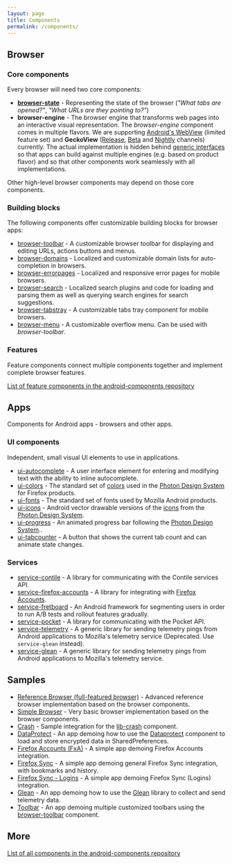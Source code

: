 ```yaml
---
layout: page
title: Components
permalink: /components/
---
```


## Browser

### Core components

Every browser will need two core components:

* **[browser-state](https://github.com/mozilla-mobile/firefox-android/tree/main/android-components/components/browser/state)** - Representing the state of the browser (_"What tabs are opened?"_, _"What URLs are they pointing to?"_)
* **browser-engine** - The browser engine that transforms web pages into an interactive visual representation. The _browser-engine_ component comes in multiple flavors. We are supporting [Android's WebView](https://github.com/mozilla-mobile/firefox-android/tree/main/android-components/components/browser/engine-system) (limited feature set) and **GeckoView** ([Release](https://github.com/mozilla-mobile/firefox-android/tree/main/android-components/components/browser/engine-gecko), [Beta](https://github.com/mozilla-mobile/firefox-android/tree/main/android-components/components/browser/engine-gecko-beta) and [Nightly](https://github.com/mozilla-mobile/firefox-android/tree/main/android-components/components/browser/engine-gecko-nightly) channels) currently. The actual implementation is hidden behind [generic interfaces](https://github.com/mozilla-mobile/firefox-android/tree/main/android-components/components/concept) so that apps can build against multiple engines (e.g. based on product flavor) and so that other components work seamlessly with all implementations.

Other high-level browser components may depend on those core components.

### Building blocks

The following components offer customizable building blocks for browser apps:

* [browser-toolbar](https://github.com/mozilla-mobile/firefox-android/tree/main/android-components/components/browser/toolbar) - A customizable browser toolbar for displaying and editing URLs, actions buttons and menus.
* [browser-domains](https://github.com/mozilla-mobile/firefox-android/tree/main/android-components/components/browser/domains) - Localized and customizable domain lists for auto-completion in browsers.
* [browser-errorpages](https://github.com/mozilla-mobile/firefox-android/tree/main/android-components/components/browser/errorpages) - Localized and responsive error pages for mobile browsers.
* [browser-search](https://github.com/mozilla-mobile/firefox-android/tree/main/android-components/components/browser/search) - Localized search plugins and code for loading and parsing them as well as querying search engines for search suggestions.
* [browser-tabstray](https://github.com/mozilla-mobile/firefox-android/tree/main/android-components/components/browser/tabstray) - A customizable tabs tray component for mobile browsers.
* [browser-menu](https://github.com/mozilla-mobile/firefox-android/tree/main/android-components/components/browser/menu) - A customizable overflow menu. Can be used with _browser-toolbar_.

### Features

Feature components connect multiple components together and implement complete browser features.

[List of feature components in the android-components repository](https://github.com/mozilla-mobile/firefox-android/tree/main/android-components/components/feature)

## Apps

Components for Android apps - browsers and other apps.

### UI components

Independent, small visual UI elements to use in applications.

* [ui-autocomplete](https://github.com/mozilla-mobile/firefox-android/tree/main/android-components/components/ui/autocomplete) - A user interface element for entering and modifying text with the ability to inline autocomplete.
* [ui-colors](https://github.com/mozilla-mobile/firefox-android/tree/main/android-components/components/ui/colors) - The standard set of [colors](https://design.firefox.com/photon/visuals/color.html) used in the [Photon Design System](https://design.firefox.com/photon/) for Firefox products.
* [ui-fonts](https://github.com/mozilla-mobile/firefox-android/tree/main/android-components/components/ui/fonts) - The standard set of fonts used by Mozilla Android products.
* [ui-icons](https://github.com/mozilla-mobile/firefox-android/tree/main/android-components/components/ui/icons) - Android vector drawable versions of the [icons](https://design.firefox.com/icons/viewer/) from the [Photon Design System](https://design.firefox.com/photon/).
* [ui-progress](https://github.com/mozilla-mobile/firefox-android/tree/main/android-components/components/ui/progress) - An animated progress bar following the [Photon Design System](https://design.firefox.com/photon/)..
* [ui-tabcounter](https://github.com/mozilla-mobile/firefox-android/tree/main/android-components/components/ui/tabcounter) - A button that shows the current tab count and can animate state changes.

### Services

* [service-contile](https://github.com/mozilla-mobile/firefox-android/tree/main/android-components/components/service/contile) - A library for communicating with the Contile services API.
* [service-firefox-accounts](https://github.com/mozilla-mobile/firefox-android/tree/main/android-components/components/service/firefox-accounts) - A library for integrating with [Firefox Accounts](https://mozilla.github.io/application-services/docs/accounts/welcome.html).
* [service-fretboard](https://github.com/mozilla-mobile/firefox-android/tree/main/android-components/components/service/fretboard) - An Android framework for segmenting users in order to run A/B tests and rollout features gradually.
* [service-pocket](https://github.com/mozilla-mobile/firefox-android/tree/main/android-components/components/service/pocket) - A library for communicating with the Pocket API.
* [service-telemetry](https://github.com/mozilla-mobile/firefox-android/tree/main/android-components/components/service/telemetry) - A generic library for sending telemetry pings from Android applications to Mozilla's telemetry service (Deprecated. Use `service-glean` instead).
* [service-glean](https://github.com/mozilla-mobile/firefox-android/tree/main/android-components/components/service/glean) - A generic library for sending telemetry pings from Android applications to Mozilla's telemetry service.

## Samples

* [Reference Browser (full-featured browser)](https://github.com/mozilla-mobile/reference-browser) - Advanced reference browser implementation based on the browser components.
* [Simple Browser](https://github.com/mozilla-mobile/firefox-android/blob/main/android-components/samples/browser) - Very basic browser implementation based on the browser components.
* [Crash](https://github.com/mozilla-mobile/firefox-android/blob/main/android-components/samples/crash) - Sample integration for the [lib-crash](https://github.com/mozilla-mobile/firefox-android/blob/main/android-components/components/lib/crash/README.md) component.
* [DataProtect](https://github.com/mozilla-mobile/firefox-android/blob/main/android-components/samples/dataprotect) - An app demoing how to use the [Dataprotect](https://github.com/mozilla-mobile/firefox-android/blob/main/android-components/components/lib/dataprotect/README.md) component to load and store encrypted data in SharedPreferences.
* [Firefox Accounts (FxA)](https://github.com/mozilla-mobile/firefox-android/blob/main/android-components/samples/firefox-accounts) - A simple app demoing Firefox Accounts integration.
* [Firefox Sync](https://github.com/mozilla-mobile/firefox-android/blob/main/android-components/samples/sync) - A simple app demoing general Firefox Sync integration, with bookmarks and history.
* [Firefox Sync - Logins](https://github.com/mozilla-mobile/firefox-android/blob/main/android-components/samples/sync-logins) - A simple app demoing Firefox Sync (Logins) integration.
* [Glean](https://github.com/mozilla-mobile/firefox-android/blob/main/android-components/samples/glean) - An app demoing how to use the [Glean](https://github.com/mozilla-mobile/firefox-android/blob/main/android-components/components/service/glean/README.md) library to collect and send telemetry data.
* [Toolbar](https://github.com/mozilla-mobile/firefox-android/blob/main/android-components/samples/toolbar) - An app demoing multiple customized toolbars using the [browser-toolbar](https://github.com/mozilla-mobile/firefox-android/blob/main/android-components/components/browser/toolbar/README.md) component.

## More

[List of all components in the android-components repository](https://github.com/mozilla-mobile/firefox-android/blob/main/README.md)
